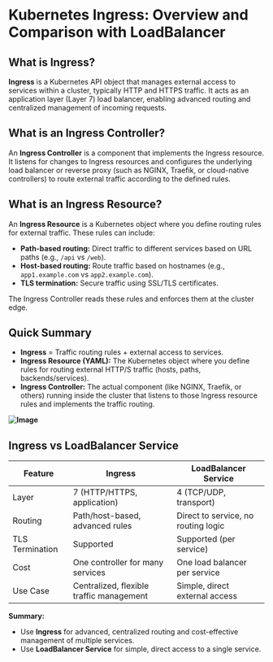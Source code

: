 # Kubernetes Ingress: Overview and Comparison with LoadBalancer

## What is Ingress?

**Ingress** is a Kubernetes API object that manages external access to services within a cluster, typically HTTP and HTTPS traffic. It acts as an application layer (Layer 7) load balancer, enabling advanced routing and centralized management of incoming requests.

## What is an Ingress Controller?

An **Ingress Controller** is a component that implements the Ingress resource. It listens for changes to Ingress resources and configures the underlying load balancer or reverse proxy (such as NGINX, Traefik, or cloud-native controllers) to route external traffic according to the defined rules.

## What is an Ingress Resource?

An **Ingress Resource** is a Kubernetes object where you define routing rules for external traffic. These rules can include:

- **Path-based routing:** Direct traffic to different services based on URL paths (e.g., `/api` vs `/web`).
- **Host-based routing:** Route traffic based on hostnames (e.g., `app1.example.com` vs `app2.example.com`).
- **TLS termination:** Secure traffic using SSL/TLS certificates.

The Ingress Controller reads these rules and enforces them at the cluster edge.

## Quick Summary

- **Ingress** = Traffic routing rules + external access to services.
- **Ingress Resource (YAML):** The Kubernetes object where you define rules for routing external HTTP/S traffic (hosts, paths, backends/services).
- **Ingress Controller:** The actual component (like NGINX, Traefik, or others) running inside the cluster that listens to those Ingress resource rules and implements the traffic routing.

**![Image](https://github.com/user-attachments/assets/dfbec2ae-26eb-4e83-9fa7-fe83c0b3be32)**



## Ingress vs LoadBalancer Service

| Feature                | Ingress                                   | LoadBalancer Service                  |
|------------------------|-------------------------------------------|---------------------------------------|
| Layer                  | 7 (HTTP/HTTPS, application)               | 4 (TCP/UDP, transport)                |
| Routing                | Path/host-based, advanced rules           | Direct to service, no routing logic   |
| TLS Termination        | Supported                                 | Supported (per service)               |
| Cost                   | One controller for many services          | One load balancer per service         |
| Use Case               | Centralized, flexible traffic management  | Simple, direct external access        |

**Summary:**  
- Use **Ingress** for advanced, centralized routing and cost-effective management of multiple services.
- Use **LoadBalancer Service** for simple, direct access to a single service.
